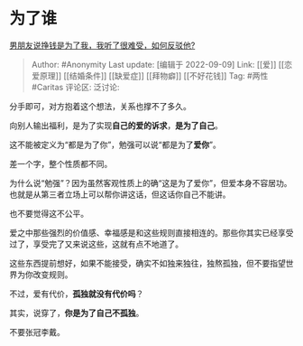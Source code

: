 # 为了谁
[男朋友说挣钱是为了我，我听了很难受，如何反驳他?](https://www.zhihu.com/question/547482220/answer/2666246087)

> Author: #Anonymity
> Last update: [编辑于 2022-09-09]
> Link: [[爱]] [[恋爱原理]] [[结婚条件]] [[缺爱症]] [[拜物癖]] [[不好花钱]]
> Tag: #两性 #Caritas
> 评论区:
> 泛讨论:

分手即可，对方抱着这个想法，关系也撑不了多久。

向别人输出福利，是为了实现**自己的爱的诉求**，**是为了自己**。

这不能被定义为“都是为了你”，勉强可以说“都是为了**爱你**”。

差一个字，整个性质都不同。

为什么说“勉强”？因为虽然客观性质上的确“这是为了爱你”，但爱本身不容居功。也就是从第三者立场上可以帮你讲这话，但这话你自己不能讲。

也不要觉得这不公平。

爱之中那些强烈的价值感、幸福感是和这些规则直接相连的。那些你其实已经享受过了，享受完了又来说这些，这就有点不地道了。

这些东西提前想好，如果不能接受，确实不如独来独往，独熬孤独，但不要指望世界为你改变规则。

不过，爱有代价，**孤独就没有代价吗**？

其实，说穿了，**你是为了自己不孤独**。

不要张冠李戴。

